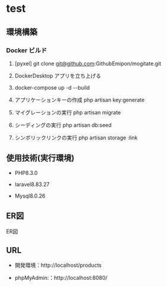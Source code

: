 # test


## 環境構築


### Docker ビルド


1. [pyxel] git clone git@github.com:GithubEmipon/mogitate.git

2. DockerDesktop アプリを立ち上げる

3. docker-compose up -d --build

4. アプリケーションキーの作成
php artisan key:generate

5. マイグレーションの実行
php artisan migrate

6. シーディングの実行
php artisan db:seed

7. シンボリックリンクの実行
php artisan storage :link


## 使用技術(実行環境)


- PHP8.3.0

- laravel8.83.27

- Mysql8.0.26


## ER図
ER図
## URL

- 開発環境：http://localhost/products

- phpMyAdmin:：http://localhost:8080/
